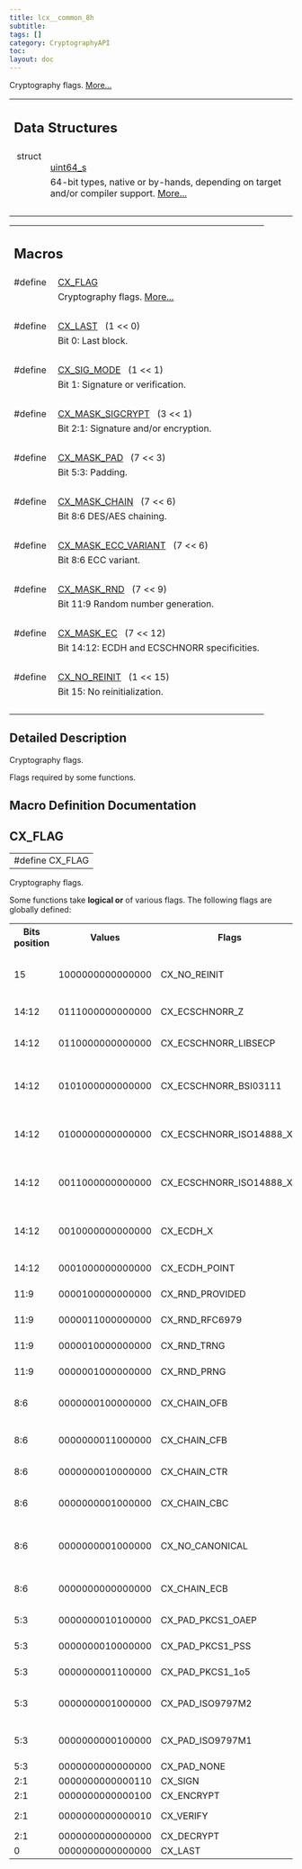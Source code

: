 ```yaml
---
title: lcx__common_8h
subtitle:
tags: []
category: CryptographyAPI
toc:
layout: doc
---
```



<p>Cryptography flags.  
<a href="#details">More...</a></p>
<table class="memberdecls">
<tr class="heading"><td colspan="2"><h2 class="groupheader"><a name="nested-classes"></a>
Data Structures</h2></td></tr>
<tr class="memitem:"><td class="memItemLeft" align="right" valign="top">struct &#160;</td><td class="memItemRight" valign="bottom"><a class="el" href="../uint64__s">uint64_s</a></td></tr>
<tr class="memdesc:"><td class="mdescLeft">&#160;</td><td class="mdescRight">64-bit types, native or by-hands, depending on target and/or compiler support.  <a href="../uint64__s#details">More...</a><br /></td></tr>
<tr class="separator:"><td class="memSeparator" colspan="2">&#160;</td></tr>
</table><table class="memberdecls">
<tr class="heading"><td colspan="2"><h2 class="groupheader"><a name="define-members"></a>
Macros</h2></td></tr>
<tr class="memitem:ad87dae5ad74e16849c6751cc9d29c98b"><td class="memItemLeft" align="right" valign="top">#define&#160;</td><td class="memItemRight" valign="bottom"><a class="el" href="../lcx__common_8h#ad87dae5ad74e16849c6751cc9d29c98b">CX_FLAG</a></td></tr>
<tr class="memdesc:ad87dae5ad74e16849c6751cc9d29c98b"><td class="mdescLeft">&#160;</td><td class="mdescRight">Cryptography flags.  <a href="#ad87dae5ad74e16849c6751cc9d29c98b">More...</a><br /></td></tr>
<tr class="separator:ad87dae5ad74e16849c6751cc9d29c98b"><td class="memSeparator" colspan="2">&#160;</td></tr>
<tr class="memitem:af11e07ffd4b2daabe18e74d896e640fd"><td class="memItemLeft" align="right" valign="top"><a id="af11e07ffd4b2daabe18e74d896e640fd"></a>
#define&#160;</td><td class="memItemRight" valign="bottom"><a class="el" href="../lcx__common_8h#af11e07ffd4b2daabe18e74d896e640fd">CX_LAST</a>&#160;&#160;&#160;(1 &lt;&lt; 0)</td></tr>
<tr class="memdesc:af11e07ffd4b2daabe18e74d896e640fd"><td class="mdescLeft">&#160;</td><td class="mdescRight">Bit 0: Last block. <br /></td></tr>
<tr class="separator:af11e07ffd4b2daabe18e74d896e640fd"><td class="memSeparator" colspan="2">&#160;</td></tr>
<tr class="memitem:a77be4652a5c0e49b1e888c82719180b3"><td class="memItemLeft" align="right" valign="top"><a id="a77be4652a5c0e49b1e888c82719180b3"></a>
#define&#160;</td><td class="memItemRight" valign="bottom"><a class="el" href="../lcx__common_8h#a77be4652a5c0e49b1e888c82719180b3">CX_SIG_MODE</a>&#160;&#160;&#160;(1 &lt;&lt; 1)</td></tr>
<tr class="memdesc:a77be4652a5c0e49b1e888c82719180b3"><td class="mdescLeft">&#160;</td><td class="mdescRight">Bit 1: Signature or verification. <br /></td></tr>
<tr class="separator:a77be4652a5c0e49b1e888c82719180b3"><td class="memSeparator" colspan="2">&#160;</td></tr>
<tr class="memitem:a7446f0b9e640c7be705a2668ecff033c"><td class="memItemLeft" align="right" valign="top"><a id="a7446f0b9e640c7be705a2668ecff033c"></a>
#define&#160;</td><td class="memItemRight" valign="bottom"><a class="el" href="../lcx__common_8h#a7446f0b9e640c7be705a2668ecff033c">CX_MASK_SIGCRYPT</a>&#160;&#160;&#160;(3 &lt;&lt; 1)</td></tr>
<tr class="memdesc:a7446f0b9e640c7be705a2668ecff033c"><td class="mdescLeft">&#160;</td><td class="mdescRight">Bit 2:1: Signature and/or encryption. <br /></td></tr>
<tr class="separator:a7446f0b9e640c7be705a2668ecff033c"><td class="memSeparator" colspan="2">&#160;</td></tr>
<tr class="memitem:abbe30a7ff4920fdb0655e4110d68ec47"><td class="memItemLeft" align="right" valign="top"><a id="abbe30a7ff4920fdb0655e4110d68ec47"></a>
#define&#160;</td><td class="memItemRight" valign="bottom"><a class="el" href="../lcx__common_8h#abbe30a7ff4920fdb0655e4110d68ec47">CX_MASK_PAD</a>&#160;&#160;&#160;(7 &lt;&lt; 3)</td></tr>
<tr class="memdesc:abbe30a7ff4920fdb0655e4110d68ec47"><td class="mdescLeft">&#160;</td><td class="mdescRight">Bit 5:3: Padding. <br /></td></tr>
<tr class="separator:abbe30a7ff4920fdb0655e4110d68ec47"><td class="memSeparator" colspan="2">&#160;</td></tr>
<tr class="memitem:aafd1dab58f4cd74a90fe3a8ec7d6ef30"><td class="memItemLeft" align="right" valign="top"><a id="aafd1dab58f4cd74a90fe3a8ec7d6ef30"></a>
#define&#160;</td><td class="memItemRight" valign="bottom"><a class="el" href="../lcx__common_8h#aafd1dab58f4cd74a90fe3a8ec7d6ef30">CX_MASK_CHAIN</a>&#160;&#160;&#160;(7 &lt;&lt; 6)</td></tr>
<tr class="memdesc:aafd1dab58f4cd74a90fe3a8ec7d6ef30"><td class="mdescLeft">&#160;</td><td class="mdescRight">Bit 8:6 DES/AES chaining. <br /></td></tr>
<tr class="separator:aafd1dab58f4cd74a90fe3a8ec7d6ef30"><td class="memSeparator" colspan="2">&#160;</td></tr>
<tr class="memitem:af3926fbc64fad6f64b5637a685746167"><td class="memItemLeft" align="right" valign="top"><a id="af3926fbc64fad6f64b5637a685746167"></a>
#define&#160;</td><td class="memItemRight" valign="bottom"><a class="el" href="../lcx__common_8h#af3926fbc64fad6f64b5637a685746167">CX_MASK_ECC_VARIANT</a>&#160;&#160;&#160;(7 &lt;&lt; 6)</td></tr>
<tr class="memdesc:af3926fbc64fad6f64b5637a685746167"><td class="mdescLeft">&#160;</td><td class="mdescRight">Bit 8:6 ECC variant. <br /></td></tr>
<tr class="separator:af3926fbc64fad6f64b5637a685746167"><td class="memSeparator" colspan="2">&#160;</td></tr>
<tr class="memitem:a195cfaa66abb04924a5d12c0ee80f1ec"><td class="memItemLeft" align="right" valign="top"><a id="a195cfaa66abb04924a5d12c0ee80f1ec"></a>
#define&#160;</td><td class="memItemRight" valign="bottom"><a class="el" href="../lcx__common_8h#a195cfaa66abb04924a5d12c0ee80f1ec">CX_MASK_RND</a>&#160;&#160;&#160;(7 &lt;&lt; 9)</td></tr>
<tr class="memdesc:a195cfaa66abb04924a5d12c0ee80f1ec"><td class="mdescLeft">&#160;</td><td class="mdescRight">Bit 11:9 Random number generation. <br /></td></tr>
<tr class="separator:a195cfaa66abb04924a5d12c0ee80f1ec"><td class="memSeparator" colspan="2">&#160;</td></tr>
<tr class="memitem:a4550b2e093cd42ccf24e6b62df3747b4"><td class="memItemLeft" align="right" valign="top"><a id="a4550b2e093cd42ccf24e6b62df3747b4"></a>
#define&#160;</td><td class="memItemRight" valign="bottom"><a class="el" href="../lcx__common_8h#a4550b2e093cd42ccf24e6b62df3747b4">CX_MASK_EC</a>&#160;&#160;&#160;(7 &lt;&lt; 12)</td></tr>
<tr class="memdesc:a4550b2e093cd42ccf24e6b62df3747b4"><td class="mdescLeft">&#160;</td><td class="mdescRight">Bit 14:12: ECDH and ECSCHNORR specificities. <br /></td></tr>
<tr class="separator:a4550b2e093cd42ccf24e6b62df3747b4"><td class="memSeparator" colspan="2">&#160;</td></tr>
<tr class="memitem:a415fa7cacd58f8c01b0733c30a5c829a"><td class="memItemLeft" align="right" valign="top"><a id="a415fa7cacd58f8c01b0733c30a5c829a"></a>
#define&#160;</td><td class="memItemRight" valign="bottom"><a class="el" href="../lcx__common_8h#a415fa7cacd58f8c01b0733c30a5c829a">CX_NO_REINIT</a>&#160;&#160;&#160;(1 &lt;&lt; 15)</td></tr>
<tr class="memdesc:a415fa7cacd58f8c01b0733c30a5c829a"><td class="mdescLeft">&#160;</td><td class="mdescRight">Bit 15: No reinitialization. <br /></td></tr>
<tr class="separator:a415fa7cacd58f8c01b0733c30a5c829a"><td class="memSeparator" colspan="2">&#160;</td></tr>
</table>
<a name="details" id="details"></a>

## Detailed Description

<div class="textblock"><p>Cryptography flags. </p>
<p>Flags required by some functions. </p>
</div><h2 class="groupheader">Macro Definition Documentation</h2>
<a id="ad87dae5ad74e16849c6751cc9d29c98b"></a>
<h2 class="memtitle">CX_FLAG</h2>

<div class="memitem">
<div class="memproto">
      <table class="memname">
        <tr>
          <td class="memname">#define CX_FLAG</td>
        </tr>
      </table>
</div><div class="memdoc">

<p>Cryptography flags. </p>
<p>Some functions take <b>logical or</b> of various flags. The following flags are globally defined:</p>
<table class="doxtable">
<tr>
<th>Bits position </th><th>Values </th><th>Flags </th><th>Meaning </th><th>Algorithms  </th></tr>
<tr>
<td>15 </td><td>1000000000000000 </td><td>CX_NO_REINIT </td><td>Do not reinitialize the context on CX_LAST </td><td></td></tr>
<tr>
<td>14:12 </td><td>0111000000000000 </td><td>CX_ECSCHNORR_Z </td><td>Zilliqa scheme </td><td>ECSCHNORR </td></tr>
<tr>
<td>14:12 </td><td>0110000000000000 </td><td>CX_ECSCHNORR_LIBSECP </td><td>ECSCHNORR according to libsecp256k1 </td><td>ECSCHNORR </td></tr>
<tr>
<td>14:12 </td><td>0101000000000000 </td><td>CX_ECSCHNORR_BSI03111 </td><td>ECSCHNORR according to BSI TR-03111 </td><td>ECSCHNORR </td></tr>
<tr>
<td>14:12 </td><td>0100000000000000 </td><td>CX_ECSCHNORR_ISO14888_X </td><td>ECSCHNORR according to ISO/IEC 14888-3 </td><td>ECSCHNORR </td></tr>
<tr>
<td>14:12 </td><td>0011000000000000 </td><td>CX_ECSCHNORR_ISO14888_XY </td><td>ECSCHNORR according to ISO/IEC 14888-3 </td><td>ECSCHNORR </td></tr>
<tr>
<td>14:12 </td><td>0010000000000000 </td><td>CX_ECDH_X </td><td>ECDH with the x-coordinate of the point </td><td>ECDH </td></tr>
<tr>
<td>14:12 </td><td>0001000000000000 </td><td>CX_ECDH_POINT </td><td>ECDH with a point </td><td>ECDH </td></tr>
<tr>
<td>11:9 </td><td>0000100000000000 </td><td>CX_RND_PROVIDED </td><td>Provided random </td><td></td></tr>
<tr>
<td>11:9 </td><td>0000011000000000 </td><td>CX_RND_RFC6979 </td><td>Random from RFC6979 </td><td></td></tr>
<tr>
<td>11:9 </td><td>0000010000000000 </td><td>CX_RND_TRNG </td><td>Random from a PRNG </td><td></td></tr>
<tr>
<td>11:9 </td><td>0000001000000000 </td><td>CX_RND_PRNG </td><td>Random from a TRNG </td><td></td></tr>
<tr>
<td>8:6 </td><td>0000000100000000 </td><td>CX_CHAIN_OFB </td><td>Output feedback mode </td><td>AES/DES </td></tr>
<tr>
<td>8:6 </td><td>0000000011000000 </td><td>CX_CHAIN_CFB </td><td>Cipher feedback mode </td><td>AES/DES </td></tr>
<tr>
<td>8:6 </td><td>0000000010000000 </td><td>CX_CHAIN_CTR </td><td>Counter mode </td><td>AES/DES </td></tr>
<tr>
<td>8:6 </td><td>0000000001000000 </td><td>CX_CHAIN_CBC </td><td>Cipher block chaining mode </td><td>AES/DES </td></tr>
<tr>
<td>8:6 </td><td>0000000001000000 </td><td>CX_NO_CANONICAL </td><td>Do not compute a canonical signature </td><td>ECDSA/EDDSA/ECSCHNORR </td></tr>
<tr>
<td>8:6 </td><td>0000000000000000 </td><td>CX_CHAIN_ECB </td><td>Electronic codebook mode </td><td>AES/DES </td></tr>
<tr>
<td>5:3 </td><td>0000000010100000 </td><td>CX_PAD_PKCS1_OAEP </td><td>PKCS1_OAEP padding </td><td></td></tr>
<tr>
<td>5:3 </td><td>0000000010000000 </td><td>CX_PAD_PKCS1_PSS </td><td>PKCS1_PSS padding </td><td></td></tr>
<tr>
<td>5:3 </td><td>0000000001100000 </td><td>CX_PAD_PKCS1_1o5 </td><td>PKCS1-v1_5 padding </td><td></td></tr>
<tr>
<td>5:3 </td><td>0000000001000000 </td><td>CX_PAD_ISO9797M2 </td><td>ISO9797 padding, method 2 </td><td></td></tr>
<tr>
<td>5:3 </td><td>0000000000100000 </td><td>CX_PAD_ISO9797M1 </td><td>ISO9797 padding, method 1 </td><td></td></tr>
<tr>
<td>5:3 </td><td>0000000000000000 </td><td>CX_PAD_NONE </td><td>No padding </td><td></td></tr>
<tr>
<td>2:1 </td><td>0000000000000110 </td><td>CX_SIGN </td><td>Signature </td><td>AES/DES </td></tr>
<tr>
<td>2:1 </td><td>0000000000000100 </td><td>CX_ENCRYPT </td><td>Encryption </td><td>AES/DES </td></tr>
<tr>
<td>2:1 </td><td>0000000000000010 </td><td>CX_VERIFY </td><td>Signature verification </td><td>AES/DES </td></tr>
<tr>
<td>2:1 </td><td>0000000000000000 </td><td>CX_DECRYPT </td><td>Decryption </td><td>AES/DES </td></tr>
<tr>
<td>0 </td><td>0000000000000000 </td><td>CX_LAST </td><td>Last block </td><td></td></tr>
</table>

</div>
</div>
